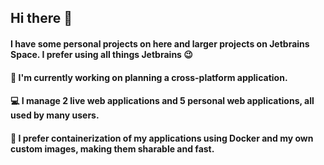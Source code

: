 ## Hi there 👋
#### I have some personal projects on here and larger projects on Jetbrains Space. I prefer using all things Jetbrains 😉

#### 🔭 I'm currently working on planning a cross-platform application.
#### 💻 I manage 2 live web applications and 5 personal web applications, all used by many users.
#### 🐳 I prefer containerization of my applications using Docker and my own custom images, making them sharable and fast.

<!--
**creative-gestalt/creative-gestalt** is a ✨ _special_ ✨ repository because its `README.md` (this file) appears on your GitHub profile.

Here are some ideas to get you started:

- 🔭 I’m currently working on ...
- 🌱 I’m currently learning ...
- 👯 I’m looking to collaborate on ...
- 🤔 I’m looking for help with ...
- 💬 Ask me about ...
- 📫 How to reach me: ...
- 😄 Pronouns: ...
- ⚡ Fun fact: ...
-->
